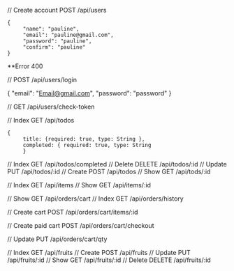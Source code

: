 // Create account POST /api/users

```
{
     "name": "pauline",
     "email": "pauline@gmail.com",
     "password": "pauline",
     "confirm": "pauline"
}
```
**Error 400

// POST /api/users/login

{
     "email": "Email@gmail.com",
     "password": "password"
}

// GET /api/users/check-token

// Index GET /api/todos

```
{
     title: {required: true, type: String },
     completed: { required: true, type: String 
     }
```     

// Index GET /api/todos/completed
// Delete DELETE /api/todos/:id
// Update PUT /api/todos/:id
// Create POST /api/todos
// Show GET /api/tods/:id

// Index GET /api/items
// Show GET /api/items/:id

// Show GET /api/orders/cart
// Index GET /api/orders/history

// Create cart POST /api/orders/cart/items/:id

// Create paid cart POST /api/orders/cart/checkout

// Update PUT /api/orders/cart/qty

// Index GET /api/fruits
// Create POST /api/fruits
// Update PUT /api/fruits/:id
// Show GET /api/fruits/:id
// Delete DELETE /api/fruits/:id




